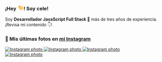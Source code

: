 <h3>¡Hey <img src="https://raw.githubusercontent.com/ABSphreak/ABSphreak/master/gifs/Hi.gif" width="20px" decondig="async">! Soy cele!</h3>

<p>Soy <strong>Desarrollador JavaScript Full Stack 🚀</strong> más de tres años de experiencia.<br />¡Revisa mi contenido 👇!</p>

### 📸 Mis últimas fotos en [mi Instagram](https://instagram.com/cele)


<a href='https://instagram.com/p/C1UpuSGLQiG' target='_blank'>
  <img width='20%' src='https://instagram.flba2-1.fna.fbcdn.net/v/t51.29350-15/412513918_1325803934584302_4400498733289087214_n.jpg?stp=dst-jpg_e15&_nc_ht=instagram.flba2-1.fna.fbcdn.net&_nc_cat=106&_nc_ohc=MvDa9NgAC4UAb7JyNMh&edm=APU89FABAAAA&ccb=7-5&oh=00_AfCAcrRjmwiow6DmQhaMcTgNtHFkzlw9LsfsP5QCXXU7mA&oe=662CEA9D&_nc_sid=bc0c2c' alt='Instagram photo' />
</a>
<a href='https://instagram.com/p/CzMY3lzxgmx' target='_blank'>
  <img width='20%' src='https://instagram.flba2-1.fna.fbcdn.net/v/t51.29350-15/398916226_819142863293745_2426123683154743297_n.webp?stp=dst-jpg_e35&_nc_ht=instagram.flba2-1.fna.fbcdn.net&_nc_cat=109&_nc_ohc=RQ0fiA3q95QAb6isySc&edm=APU89FABAAAA&ccb=7-5&oh=00_AfCeJa3BqfPQ1F-djOpVwAdgef_bYwtfAlAoAzAkYhLXyg&oe=662CE98C&_nc_sid=bc0c2c' alt='Instagram photo' />
</a>
<a href='https://instagram.com/p/CygbQv4uqxM' target='_blank'>
  <img width='20%' src='https://instagram.flba2-1.fna.fbcdn.net/v/t51.29350-15/391525959_236593062741789_5868561716480810596_n.webp?stp=dst-jpg_e35&_nc_ht=instagram.flba2-1.fna.fbcdn.net&_nc_cat=109&_nc_ohc=1Y2M0U-mtcsAb5fQm0g&edm=APU89FABAAAA&ccb=7-5&oh=00_AfB56KLDpIPMWbxGj8-C2HidO5XABCEI6UiBLAEr3i4NpA&oe=662CEFC8&_nc_sid=bc0c2c' alt='Instagram photo' />
</a>
<a href='https://instagram.com/p/CxTmOF6vN8M' target='_blank'>
  <img width='20%' src='https://instagram.flba2-1.fna.fbcdn.net/v/t51.29350-15/378565944_323878180141713_8920720304536029091_n.jpg?stp=dst-jpg_e15&_nc_ht=instagram.flba2-1.fna.fbcdn.net&_nc_cat=109&_nc_ohc=fTgYUqACPfQAb6ImPSl&edm=APU89FABAAAA&ccb=7-5&oh=00_AfCCYl-XP4A3Z_NFHIzrsAIstaH2Hdq4XYGgrFo5kaFKGA&oe=662CE992&_nc_sid=bc0c2c' alt='Instagram photo' />
</a>

